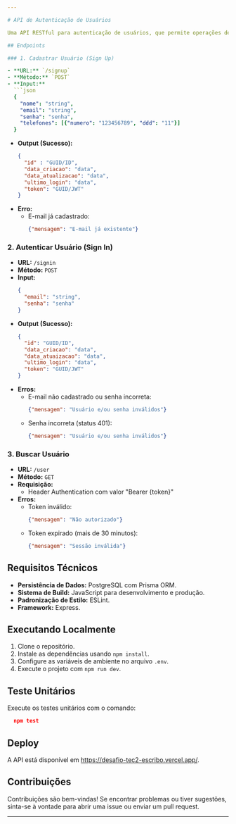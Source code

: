 ```yaml
--- 

# API de Autenticação de Usuários

Uma API RESTful para autenticação de usuários, que permite operações de cadastro, autenticação e recuperação de informações do usuário.

## Endpoints

### 1. Cadastrar Usuário (Sign Up)

- **URL:** `/signup`
- **Método:** `POST`
- **Input:**
  ```json
  {
    "nome": "string",
    "email": "string",
    "senha": "senha",
    "telefones": [{"numero": "123456789", "ddd": "11"}]
  }
  ```
- **Output (Sucesso):**
  ```json
  {
    "id" : "GUID/ID",
    "data_criacao": "data",
    "data_atualizacao": "data",
    "ultimo_login": "data",
    "token": "GUID/JWT"
  }
  ```
- **Erro:**
  - E-mail já cadastrado: 
    ```json
    {"mensagem": "E-mail já existente"}
    ```

### 2. Autenticar Usuário (Sign In)

- **URL:** `/signin`
- **Método:** `POST`
- **Input:**
  ```json
  {
    "email": "string",
    "senha": "senha"
  }
  ```
- **Output (Sucesso):**
  ```json
  {
    "id": "GUID/ID",
    "data_criacao": "data",
    "data_atuaizacao": "data",
    "ultimo_login": "data",
    "token": "GUID/JWT"
  }
  ```
- **Erros:**
  - E-mail não cadastrado ou senha incorreta:
    ```json
    {"mensagem": "Usuário e/ou senha inválidos"}
    ```
  - Senha incorreta (status 401):
    ```json
    {"mensagem": "Usuário e/ou senha inválidos"}
    ```

### 3. Buscar Usuário

- **URL:** `/user`
- **Método:** `GET`
- **Requisição:**
  - Header Authentication com valor "Bearer {token}"
- **Erros:**
  - Token inválido:
    ```json
    {"mensagem": "Não autorizado"}
    ```
  - Token expirado (mais de 30 minutos):
    ```json
    {"mensagem": "Sessão inválida"}
    ```

## Requisitos Técnicos

- **Persistência de Dados:** PostgreSQL com Prisma ORM.
- **Sistema de Build:** JavaScript para desenvolvimento e produção.
- **Padronização de Estilo:** ESLint.
- **Framework:** Express.

## Executando Localmente

1. Clone o repositório.
2. Instale as dependências usando `npm install`.
3. Configure as variáveis de ambiente no arquivo `.env`.
4. Execute o projeto com `npm run dev`.

## Teste Unitários

Execute os testes unitários com o comando:

```json
  npm test
```

## Deploy

A API está disponível em https://desafio-tec2-escribo.vercel.app/.

## Contribuições

Contribuições são bem-vindas! Se encontrar problemas ou tiver sugestões, sinta-se à vontade para abrir uma issue ou enviar um pull request.

--- 
```

